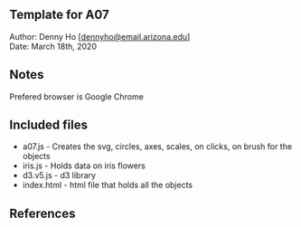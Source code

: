 Template for A07
------------

Author: Denny Ho [dennyho@email.arizona.edu]  
Date: March 18th, 2020


## Notes

Prefered browser is Google Chrome

## Included files

* a07.js - Creates the svg, circles, axes, scales, on clicks, on brush for the objects
* iris.js - Holds data on iris flowers
* d3.v5.js - d3 library
* index.html - html file that holds all the objects

## References


